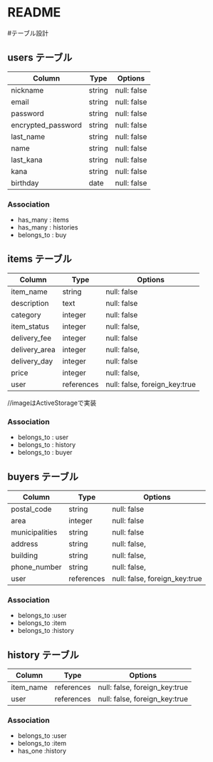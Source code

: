# README

#テーブル設計

## users テーブル

| Column                | Type    | Options     |
| --------------------- | ------- | ----------- |
| nickname              | string | null: false |
| email                 | string | null: false |
| password              | string | null: false |
| encrypted_password    | string | null: false |
| last_name             | string | null: false |
| name                  | string | null: false |
| last_kana             | string | null: false |
| kana                  | string | null: false |
| birthday              | date   | null: false |  

### Association

- has_many   : items
- has_many   : histories
- belongs_to : buy


## items テーブル

| Column        | Type       | Options                       |
| ------------- | ---------- | ----------------------------- |
| item_name     | string     | null: false                   |
| description   | text       | null: false                   |
| category      | integer    | null: false                   | 
| item_status   | integer    | null: false,                  | 
| delivery_fee  | integer    | null: false                   | 
| delivery_area | integer    | null: false,                  |
| delivery_day  | integer    | null: false                   | 
| price         | integer    | null: false,                  |  
| user          | references | null: false, foreign_key:true |


//imageはActiveStorageで実装

### Association

- belongs_to : user
- belongs_to : history
- belongs_to : buyer


## buyers テーブル

| Column         | Type       | Options                       |
| -------------- | ---------- | ----------------------------- |
| postal_code    | string     | null: false                   |
| area           | integer    | null: false                   |
| municipalities | string     | null: false                   | 
| address        | string     | null: false,                  | 
| building       | string     | null: false,                  |
| phone_number   | string     | null: false,                  | 
| user           | references | null: false, foreign_key:true |

### Association

- belongs_to :user
- belongs_to :item
- belongs_to :history


## history テーブル

| Column      | Type       | Options                       |
| ----------- | ---------- | ----------------------------- |
| item_name   | references | null: false, foreign_key:true |
| user        | references | null: false, foreign_key:true |

### Association

- belongs_to :user
- belongs_to :item
- has_one    :history



